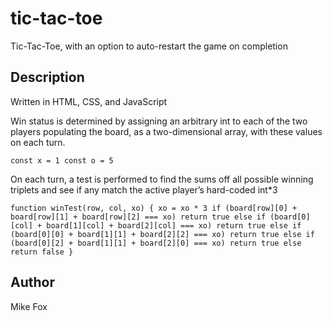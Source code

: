 # tic-tac-toe

Tic-Tac-Toe, with an option to auto-restart the game on completion

## Description

Written in HTML, CSS, and JavaScript 

Win status is determined by assigning an arbitrary int to each of the two players populating the board, as a two-dimensional array, with these values on each turn.

`const x = 1
const o = 5`

On each turn, a test is performed to find the sums off all possible winning triplets and see if any match the active player’s hard-coded int*3

`function winTest(row, col, xo) {
    xo = xo * 3
    if (board[row][0] + board[row][1] + board[row][2] === xo) return true
    else if (board[0][col] + board[1][col] + board[2][col] === xo) return true
    else if (board[0][0] + board[1][1] + board[2][2] === xo) return true
    else if (board[0][2] + board[1][1] + board[2][0] === xo) return true
    else return false
}`

## Author

Mike Fox